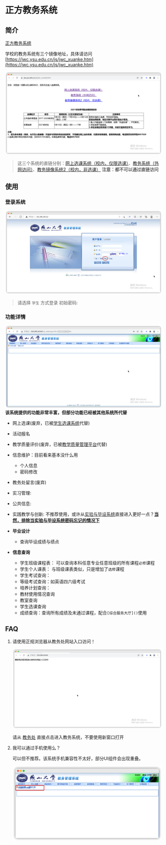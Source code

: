 <!-- 
    author: ercao (vip@ercao.cn) 
-->

# 正方教务系统

## 简介

[正方教务系统](http://202.206.243.62/)

学校的教务系统有三个镜像地址，具体请访问[https://jwc.ysu.edu.cn/js/jwc_xuanke.htm](https://jwc.ysu.edu.cn/js/jwc_xuanke.htm)

![选课](assets/images/3492b9b8a83636796816140b0f75afc1ca9fbc72bd07883f4dc328910e3939a8-20220207133439.png)

<!-- TODO(ercao): 校内镜像直链 -->
> 这三个系统的直链分别：[网上选课系统（校内，仅限选课）](./#)、[教务系统（外网访问）](http://202.206.243.62/)、[教务镜像系统2（校内，非选课）](http://202.206.243.9:8080/)
> **注意：都不可以通过直链访问**

## 使用

### 登录系统

![登录系统](assets/images/5bc71dffe42bf817aefaaf2e4f6f5252dd380035e2f9627b6db821e194fcc249-20220207134448.png)  

<!-- TODO(ercao): 教务系统初始密码 -->
> 请选择 `学生` 方式登录
> 初始密码:

### 功能详情

![系统主页](assets/images/c8f005ef7b4058a9c9a6c72dcae9e3f329b5edb99fcf33ab47e28ee5a8f2edd4-20220207134837.png)  
**该系统提供的功能非常丰富，但部分功能已经被其他系统所代替**

- 网上选课(废弃，已被[学生选课系统](https://xsxk.ysu.edu.cn/)代替)
- 活动报名
- 教学质量评价(废弃，已被[教学质量管理平台](https://ysu.mycospxk.com)代替)
- 信息维护：目前看来基本没什么用
  - 个人信息
  - 密码修改
- 教务处留言(废弃)
- 实习管理:
- 公共信息:
- 实践教学与创新: 不推荐使用，或许从[实验与毕设系统](http://202.206.243.7/)直接进入更好一点？**[当然，排除当实验与毕设系统密码忘记的情况下](./auth.md#1.简介)**

- **毕业设计**
  - 查询毕设成绩与绩点
- **信息查询**
  - 学生班级课程表： 可以查询本科任意专业任意班级的所有课程`必修`课程
  - 学生个人课表： 与班级课表类似，只是增加了`选修`课程
  - 学生考试查询：
  - 等级考试查询：如英语四六级考试
  - 培养计划查询：
  - 教材使用情况查询
  - 教室查询
  - 学生选课查询
  - 成绩查询：查询所有成绩及未通过课程，配合`[综合服务大厅]()`使用

## FAQ

 1. 请使用正规浏览器从教务处网站入口访问！

    ![请使用正规浏览器从教务处网站入口访问](assets/images/bb7d841b5acb5d938827a3725ebb53f125498139a0752d121284577427178575-20220207133021.png)  

    请从 [教务处](https://jwc.edu.cn) 直接点击进入教务系统，不要使用新窗口打开

 2. 我可以通过手机使用么？
   
    可以但不推荐。该系统手机兼容性不太好，部分UI组件会出现重叠。
    
    ![手机UI](assets/images/4a62338f976a47935530e1ff606b42470072dc9db2468ce6c55ee21010752a5d-20220207160517.png)  
